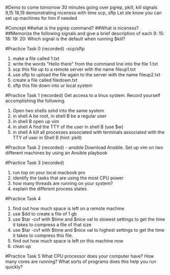 #Demo to come tomorrow
30 minutes 
going over pgrep, pkill, kill signals 9,15 18,19
demonstrating niceness with time
scp, sftp
Let sle know you can set up machines for him if needed

#Concept
##what is the pgrep command?
##What is niceness?
##Memorize the following signals and give a brief description of each
9:
15:
18:
19:
20:
Which signal is the default when running $kill?

#Practice Task 0 (recorded) -scp/sftp
1. make a file called 1.txt
2. write the words "Hello there" from the command line into the file 1.txt
3. scp this file up to a remote server with the name fileup1.txt
4. use sftp to upload the file again to the server with the name fileup2.txt
5. create a file called filedown.txt
6. sftp this file down into ur local system


#Practice Task 1 (recorded)
Get access to a linux system.
Record yourself accomplishing the following.
1. Open two shells sshd into the same system
2. in shell A be root, in shell B be a regular user
3. in shell B open up vim
4. in shell A find the TTY of the user in shell B (use $w)
5. in shell A kill all processes associated with terminals associated with the TTY of user in Shell B (hint: pkill)

#Practice Task 2 (recorded) - ansible
Download Ansible.
Set up vim on two different machines by using an Ansible playbook

#Practice Task 3 (recorded)
1. run top on your local macbook pro
2. identify the tasks that are using the most CPU power 
3. how many threads are running on your system?
4. explain the different process states

#Practice Task 4
1. find out how much space is left on a remote machine
2. use $dd to create a file of 1 gb 
3. use $tar -cvf with $time and $nice val to slowest settings to get the time it takes to compress a file of that size
4. use $tar -cvf with $time and $nice val to highest settings to get the time it takes to compress this file.
5. find out how much space is left on this machine now
6. clean up

#Practice Task 5
What CPU processor does your computer have?
How many cores are running?
What sorts of programs does this help you run quickly?

